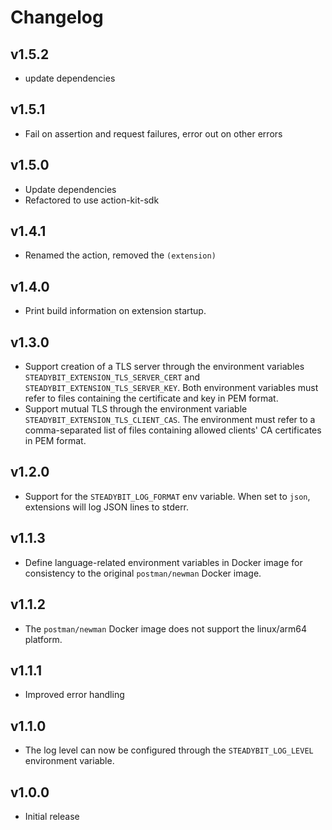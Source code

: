 # Changelog

## v1.5.2

- update dependencies

## v1.5.1

 - Fail on assertion and request failures, error out on other errors

## v1.5.0

 - Update dependencies
 - Refactored to use action-kit-sdk

## v1.4.1

 - Renamed the action, removed the `(extension)`

## v1.4.0

 - Print build information on extension startup.

## v1.3.0

 - Support creation of a TLS server through the environment variables `STEADYBIT_EXTENSION_TLS_SERVER_CERT` and `STEADYBIT_EXTENSION_TLS_SERVER_KEY`. Both environment variables must refer to files containing the certificate and key in PEM format.
 - Support mutual TLS through the environment variable `STEADYBIT_EXTENSION_TLS_CLIENT_CAS`. The environment must refer to a comma-separated list of files containing allowed clients' CA certificates in PEM format.

## v1.2.0

- Support for the `STEADYBIT_LOG_FORMAT` env variable. When set to `json`, extensions will log JSON lines to stderr.

## v1.1.3

 - Define language-related environment variables in Docker image for consistency to the original `postman/newman` Docker image.

## v1.1.2

 - The `postman/newman` Docker image does not support the linux/arm64 platform.

## v1.1.1
 - Improved error handling

## v1.1.0

 - The log level can now be configured through the `STEADYBIT_LOG_LEVEL` environment variable.

## v1.0.0

 - Initial release
